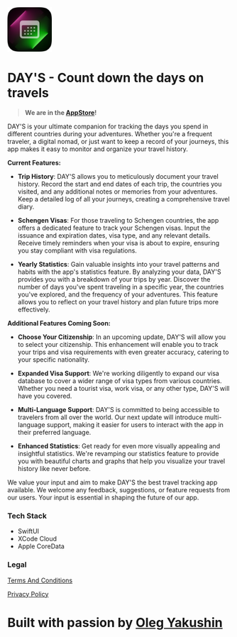 <img width="100" height="100" src="/Icon.png" alt="Icon">


# DAY'S - Count down the days on travels

> **We are in the [AppStore](https://apps.apple.com/tr/app/days/id6464660094)!**

DAY'S is your ultimate companion for tracking the days you spend in different countries during your adventures. 
Whether you're a frequent traveler, a digital nomad, or just want to keep a record of your journeys, this app makes it easy to monitor and organize your travel history.

**Current Features:**

- **Trip History**: DAY'S allows you to meticulously document your travel history. Record the start and end dates of each trip, the countries you visited, and any additional notes or memories from your adventures. Keep a detailed log of all your journeys, creating a comprehensive travel diary.

- **Schengen Visas**: For those traveling to Schengen countries, the app offers a dedicated feature to track your Schengen visas. Input the issuance and expiration dates, visa type, and any relevant details. Receive timely reminders when your visa is about to expire, ensuring you stay compliant with visa regulations.

- **Yearly Statistics**: Gain valuable insights into your travel patterns and habits with the app's statistics feature. By analyzing your data, DAY'S provides you with a breakdown of your trips by year. Discover the number of days you've spent traveling in a specific year, the countries you've explored, and the frequency of your adventures. This feature allows you to reflect on your travel history and plan future trips more effectively.


**Additional Features Coming Soon:**

- **Choose Your Citizenship**: In an upcoming update, DAY'S will allow you to select your citizenship. This enhancement will enable you to track your trips and visa requirements with even greater accuracy, catering to your specific nationality.

- **Expanded Visa Support**: We're working diligently to expand our visa database to cover a wider range of visa types from various countries. Whether you need a tourist visa, work visa, or any other type, DAY'S will have you covered.

- **Multi-Language Support**: DAY'S is committed to being accessible to travelers from all over the world. Our next update will introduce multi-language support, making it easier for users to interact with the app in their preferred language.

- **Enhanced Statistics**: Get ready for even more visually appealing and insightful statistics. We're revamping our statistics feature to provide you with beautiful charts and graphs that help you visualize your travel history like never before.

We value your input and aim to make DAY'S the best travel tracking app available. We welcome any feedback, suggestions, or feature requests from our users. Your input is essential in shaping the future of our app.

### Tech Stack
- SwiftUI
- XCode Cloud
- Apple CoreData

### Legal

[Terms And Conditions](/TermsAndConditions.md)

[Privacy Policy](/PrivacyPolicy.md)

# Built with passion by [Oleg Yakushin](https://www.instagram.com/olegotka_swift/) 


